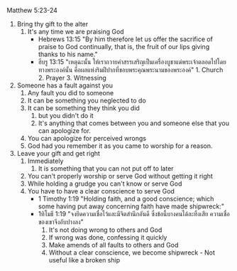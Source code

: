 Matthew 5:23-24 

1. Bring thy gift to the alter
      1. It's any time we are praising God
            - Hebrews 13:15 "By him therefore let us offer the sacrifice of praise to God continually, that is, the fruit of our lips giving thanks to his name."
            - ฮีบรู 13:15 "เหตุฉะนั้น ให้เราถวายคำสรรเสริญเป็นเครื่องบูชาแด่พระเจ้าตลอดไปโดยทางพระองค์นั้น คือผลแห่งริมฝีปากที่ขอบพระคุณพระนามของพระองค์"
                  1. Church
                  2. Prayer
                  3. Witnessing
2. Someone has a fault against you
   1. Any fault you did to someone
   2. It can be something you neglected to do
   3. It can be something they think you did
      1. but you didn't do it
      2. It's anything that comes between you and someone else that you can apologize for.
   4. You can apologize for perceived wrongs
   5. God had you remember it as you came to worship for a reason.
3. Leave your gift and get right
   1. Immediately
      1. It is something that you can not put off to later
   2. You can't properly worship or serve God without getting it right
   3. While holding a grudge you can't know or serve God
   4. You have to have a clear conscience to serve God
      - 1 Timothy 1:19 "Holding faith, and a good conscience; which some having put away concerning faith have made shipwreck:"
      - 1ทิโมธี 1:19 "จงยึดความเชื่อไว้และมีจิตสำนึกอันดี ซึ่งข้อนี้บางคนได้ละทิ้งเสีย ความเชื่อของเขาจึงอับปางลง"
         1. It's not doing wrong to others and God
         2. If wrong was done, confessing it quickly
         3. Make amends of all faults to others and God
         4. Without a clear conscience, we become shipwreck - Not useful like a broken ship